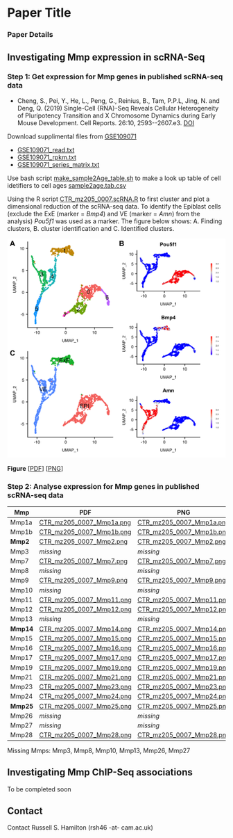 # Paper Title
### Paper Details


## Investigating Mmp expression in scRNA-Seq

### Step 1: Get expression for Mmp genes in published scRNA-seq data

* Cheng, S., Pei, Y., He, L., Peng, G., Reinius, B., Tam, P.P.L, Jing, N. and Deng, Q. (2019) Single-Cell {RNA}-Seq Reveals Cellular Heterogeneity of Pluripotency Transition and X Chromosome Dynamics during Early Mouse Development. Cell Reports. 26:10, 2593--2607.e3. [DOI](https://doi.org/10.1016/j.celrep.2019.02.031)

Download supplimental files from [GSE109071](https://www.ncbi.nlm.nih.gov/geo/query/acc.cgi?acc=GSE109071)

* [GSE109071_read.txt](https://www.ncbi.nlm.nih.gov/geo/download/?acc=GSE109071&format=file&file=GSE109071%5Fread%2Etxt%2Egz)
* [GSE109071_rpkm.txt](https://www.ncbi.nlm.nih.gov/geo/download/?acc=GSE109071&format=file&file=GSE109071%5Frpkm%2Etxt%2Egz)
* [GSE109071_series_matrix.txt](ftp://ftp.ncbi.nlm.nih.gov/geo/series/GSE109nnn/GSE109071/matrix/GSE109071_series_matrix.txt.gz)

Use bash script [make_sample2Age_table.sh](scRNA/make_sample2Age_table.sh) to make a look up table of cell idetifiers to cell ages [sample2age.tab.csv](scRNA/sample2age.tab.csv)

Using the R script [CTR_mz205_0007.scRNA.R](scRNA/CTR_mz205_0007.scRNA.R) to first cluster and plot a dimensional reduction of the scRNA-seq data. To identify the Epiblast cells (exclude the ExE (marker = _Bmp4_) and VE (marker = _Amn_) from the analysis) _Pou5f1_ was used as a marker. The figure below shows: A. Finding clusters, B. cluster identification and C. Identified clusters.

![Dimensionality Reduction](scRNA/CTR_mz205_0007_scUMAPs.png?raw=true=100x)

__Figure__  [[PDF](scRNA/CTR_mz205_0007_scUMAPs.pdf)] [[PNG](scRNA/CTR_mz205_0007_scUMAPs.png)]

### Step 2: Analyse expression for Mmp genes in published scRNA-seq data

| Mmp   | PDF | PNG  |
| ----- | --- | ---- |
| Mmp1a | [CTR_mz205_0007_Mmp1a.png](CTR_mz205_0007_Mmp1a.png) | [CTR_mz205_0007_Mmp1a.png](CTR_mz205_0007_Mmp1a.png) |
| Mmp1b | [CTR_mz205_0007_Mmp1b.png](CTR_mz205_0007_Mmp1b.png) | [CTR_mz205_0007_Mmp1b.png](CTR_mz205_0007_Mmp1b.png) |
| __Mmp2__  | [CTR_mz205_0007_Mmp2.png](CTR_mz205_0007_Mmp2.png)   | [CTR_mz205_0007_Mmp2.png](CTR_mz205_0007_Mmp2.png) |
| Mmp3 | _missing_ | _missing_ |
| Mmp7  | [CTR_mz205_0007_Mmp7.png](CTR_mz205_0007_Mmp7.png)   | [CTR_mz205_0007_Mmp7.png](CTR_mz205_0007_Mmp7.png) |
| Mmp8 | _missing_ | _missing_ |
| Mmp9  | [CTR_mz205_0007_Mmp9.png](CTR_mz205_0007_Mmp9.png)   | [CTR_mz205_0007_Mmp9.png](CTR_mz205_0007_Mmp9.png) |
| Mmp10 | _missing_ | _missing_ |
| Mmp11 | [CTR_mz205_0007_Mmp11.png](CTR_mz205_0007_Mmp11.png) | [CTR_mz205_0007_Mmp11.png](CTR_mz205_0007_Mmp11.png) |
| Mmp12 | [CTR_mz205_0007_Mmp12.png](CTR_mz205_0007_Mmp12.png) | [CTR_mz205_0007_Mmp12.png](CTR_mz205_0007_Mmp12.png) |
| Mmp13 | _missing_ | _missing_ |
| __Mmp14__ | [CTR_mz205_0007_Mmp14.png](CTR_mz205_0007_Mmp14.png) | [CTR_mz205_0007_Mmp14.png](CTR_mz205_0007_Mmp14.png) |
| Mmp15 | [CTR_mz205_0007_Mmp15.png](CTR_mz205_0007_Mmp15.png) | [CTR_mz205_0007_Mmp15.png](CTR_mz205_0007_Mmp15.png) |
| Mmp16 | [CTR_mz205_0007_Mmp16.png](CTR_mz205_0007_Mmp16.png) | [CTR_mz205_0007_Mmp16.png](CTR_mz205_0007_Mmp16.png) |
| Mmp17 | [CTR_mz205_0007_Mmp17.png](CTR_mz205_0007_Mmp17.png) | [CTR_mz205_0007_Mmp17.png](CTR_mz205_0007_Mmp17.png) |
| Mmp19 | [CTR_mz205_0007_Mmp19.png](CTR_mz205_0007_Mmp19.png) | [CTR_mz205_0007_Mmp19.png](CTR_mz205_0007_Mmp19.png) |
| Mmp21 | [CTR_mz205_0007_Mmp21.png](CTR_mz205_0007_Mmp21.png) | [CTR_mz205_0007_Mmp21.png](CTR_mz205_0007_Mmp21.png) |
| Mmp23 | [CTR_mz205_0007_Mmp23.png](CTR_mz205_0007_Mmp23.png) | [CTR_mz205_0007_Mmp23.png](CTR_mz205_0007_Mmp23.png) |
| Mmp24 | [CTR_mz205_0007_Mmp24.png](CTR_mz205_0007_Mmp24.png) | [CTR_mz205_0007_Mmp24.png](CTR_mz205_0007_Mmp24.png) |
| __Mmp25__ | [CTR_mz205_0007_Mmp25.png](CTR_mz205_0007_Mmp25.png) | [CTR_mz205_0007_Mmp25.png](CTR_mz205_0007_Mmp25.png) |
| Mmp26 | _missing_ | _missing_ |
| Mmp27 | _missing_ | _missing_ |
| Mmp28 | [CTR_mz205_0007_Mmp28.png](CTR_mz205_0007_Mmp28.png) | [CTR_mz205_0007_Mmp28.png](CTR_mz205_0007_Mmp28.png) |

Missing Mmps: Mmp3, Mmp8, Mmp10, Mmp13, Mmp26, Mmp27


## Investigating Mmp ChIP-Seq associations

To be completed soon

## Contact

Contact Russell S. Hamilton (rsh46 -at- cam.ac.uk)
